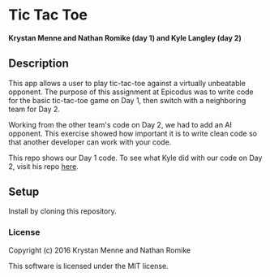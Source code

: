 # Tic Tac Toe

#### Krystan Menne and Nathan Romike (day 1) and Kyle Langley (day 2)

## Description

This app allows a user to play tic-tac-toe against a virtually unbeatable opponent. The purpose of this assignment at Epicodus was to write code for the basic tic-tac-toe game on Day 1, then switch with a neighboring team for Day 2.

Working from the other team's code on Day 2, we had to add an AI opponent. This exercise showed how important it is to write clean code so that another developer can work with your code.

This repo shows our Day 1 code. To see what Kyle did with our code on Day 2, visit his repo [here](https://github.com/Vawx/tictactoe_pair_js.git).

## Setup

Install by cloning this repository.

### License

Copyright (c) 2016 Krystan Menne and Nathan Romike

This software is licensed under the MIT license.
